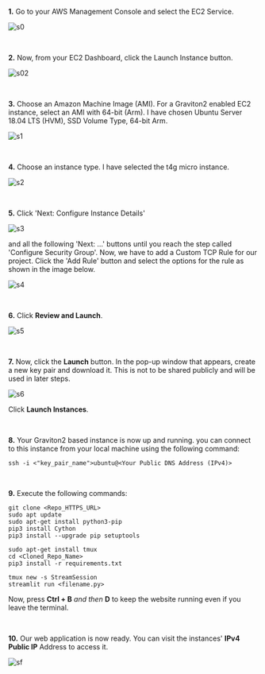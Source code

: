 **1.** Go to your AWS Management Console and select the EC2 Service.

![s0](https://user-images.githubusercontent.com/50396375/132857453-74d590de-690b-44b6-92e6-3f8b068b9a3e.PNG)

<br>

**2.** Now, from your EC2 Dashboard, click the Launch Instance button.

![s02](https://user-images.githubusercontent.com/50396375/132857539-b7ba21dc-8dfd-4d1b-ab85-6b2950744e06.PNG)

<br>

**3.** Choose an Amazon Machine Image (AMI). For a Graviton2 enabled EC2 instance, select an AMI with 64-bit (Arm). I have chosen Ubuntu Server 18.04 LTS (HVM), SSD Volume Type, 64-bit Arm.

![s1](https://user-images.githubusercontent.com/50396375/132858039-92cdef2c-ed62-4765-bbcc-fde181fb9a86.PNG)

<br>

**4.** Choose an instance type. I have selected the t4g micro instance.

![s2](https://user-images.githubusercontent.com/50396375/132858331-57c75849-cc42-4de8-8cc7-fe948aaa884a.PNG)

<br>

**5.** Click 'Next: Configure Instance Details' 

![s3](https://user-images.githubusercontent.com/50396375/132858859-bf43239a-757e-4f90-ab0e-24be2acfc784.PNG)

and all the following 'Next: ...' buttons until you reach the step called 'Configure Security Group'.
Now, we have to add a Custom TCP Rule for our project. Click the 'Add Rule' button and select the options for the rule as shown in the image below.

![s4](https://user-images.githubusercontent.com/50396375/132859120-1f3efd2c-f717-4113-b45f-120505ae4de4.PNG)

<br>

**6.** Click **Review and Launch**.

![s5](https://user-images.githubusercontent.com/50396375/132859221-5df373de-d253-484f-b5e0-17b8120a6bcd.PNG)

<br>

**7.** Now, click the **Launch** button. In the pop-up window that appears, create a new key pair and download it. This is not to be shared publicly and will be used in later steps.

![s6](https://user-images.githubusercontent.com/50396375/132859599-e57c4d22-e783-4fc9-8952-501ada2b5cda.PNG)

Click **Launch Instances**.

<br>

**8.** Your Graviton2 based instance is now up and running. you can connect to this instance from your local machine using the following command:

```
ssh -i <"key_pair_name">ubuntu@<Your Public DNS Address (IPv4)>
```

<br>

**9.** Execute the following commands:
```
git clone <Repo_HTTPS_URL>
sudo apt update
sudo apt-get install python3-pip
pip3 install Cython
pip3 install --upgrade pip setuptools

sudo apt-get install tmux
cd <Cloned_Repo_Name>
pip3 install -r requirements.txt

tmux new -s StreamSession
streamlit run <filename.py>
```

Now, press **Ctrl + B** _and then_ **D** to keep the website running even if you leave the terminal.

<br>

**10.** Our web application is now ready. You can visit the instances' **IPv4 Public IP** Address to access it. 

![sf](https://user-images.githubusercontent.com/50396375/132866230-106a4558-ffb8-44b5-a518-4fc95e1c382a.PNG)
